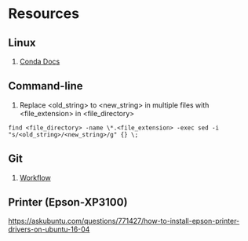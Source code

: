 # Resources

## Linux
1. [Conda Docs](https://conda.io/projects/conda/en/latest/user-guide/getting-started.html#managing-python)

## Command-line
1. Replace <old_string> to <new_string> in multiple files with <file_extension> in <file_directory>
```
find <file_directory> -name \*.<file_extension> -exec sed -i "s/<old_string>/<new_string>/g" {} \;
```



## Git
1. [Workflow](https://gist.github.com/blackfalcon/8428401)




## Printer (Epson-XP3100)
https://askubuntu.com/questions/771427/how-to-install-epson-printer-drivers-on-ubuntu-16-04
